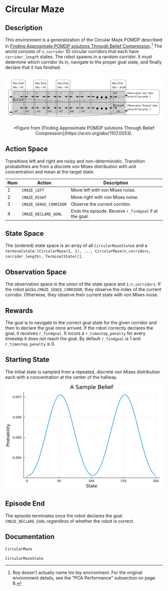 # Circular Maze

## Description 

This environment is a generalization of the Circular Maze POMDP described in [Finding Approximate POMDP solutions Through Belief Compression](https://arxiv.org/abs/1107.0053).[^1] The world consists of `n_corridor` 1D circular corridors that each have `corridor_length` states. The robot spawns in a random corridor. It must determine which corridor its in, navigate to the proper goal state, and finally declare that it has finished.

![](./assets/maze.png)

<center>
*Figure from [Finding Approximate POMDP solutions Through Belief Compression](https://arxiv.org/abs/1107.0053).
</center>

[^1]: Roy doesn't actually name his toy environment. For the original environment details, see the "PCA Performance" subsection on page 8.

## Action Space

Transitions left and right are noisy and non-deterministic. Transition probabilities are from a discrete von Mises distribution with unit concentration and mean at the target state. 

| Num | Action                 | Description                                            |
|-----|------------------------|--------------------------------------------------------|
| 1   | `CMAZE_LEFT`           | Move left with von Mises noise.                        |
| 2   | `CMAZE_RIGHT`          | Move right with von Mises noise.                       |
| 3   | `CMAZE_SENSE_CORRIDOR` | Observe the current corridor.                          |
| 4   | `CMAZE_DECLARE_GOAL`   | Ends the episode. Receive `r_findgoal` if at the goal. |

## State Space

The (ordered) state space is an array of all `CircularMazeState`s and a `terminalstate`: `[CircularMaze(1, 1), ..., CircularMaze(n_corridors, corridor_length), TerminalState()]`.

## Observation Space

The observation space is the union of the state space and `1:n_corridors`. If the robot picks `CMAZE_SENSE_CORRIDOR`, they observe the index of the current corridor. Otherwise, they observe their current state with von Mises noise.

## Rewards

The goal is to navigate to the correct goal state for the given corridor and then to declare the goal once arrived. If the robot correctly declares the goal, it receives `r_findgoal`. It incurs a `r_timestep_penalty` for every timestep it does not reach the goal. By default `r_findgoal` is 1 and `r_timestep_penalty` is 0. 

## Starting State

The initial state is sampled from a repeated, discrete von Mises distribution each with a concentration at the center of the hallway. 

![](./assets/initial_belief.png)

## Episode End

The episode terminates once the robot declares the goal `CMAZE_DECLARE_GOAL` *regardless* of whether the robot is correct.

## Documentation

```@docs 
CircularMaze
```

```@docs 
CircularMazeState
```